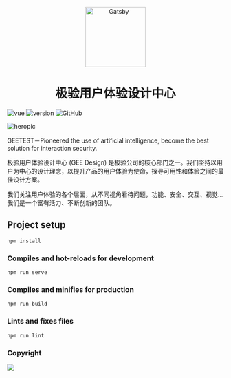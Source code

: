 <p align="center">
  <a href="https://next.gatsbyjs.org">
    <img alt="Gatsby" src="https://upload-images.jianshu.io/upload_images/1800196-81e2b39ca137a8ae.gif?imageMogr2/auto-orient/strip" width="140" />
  </a>
</p>
<h1 align="center">
  极验用户体验设计中心
</h1>


[![vue](https://img.shields.io/badge/vue--cli-3.0.3-brightgreen.svg)](https://github.com/vuejs/vue-cli)
![version](https://img.shields.io/badge/Version-1.0-blue.svg)
[![GitHub](https://img.shields.io/github/license/mashape/apistatus.svg)](https://github.com/yancymin/GEE-Design-official-website/blob/master/LICENSE)

![heropic](https://github.com/yancymin/GEE-Design-official-website/blob/master/src/assets/About/about1.png?raw=true)

GEETEST－Pioneered the use of artificial intelligence, become the best solution for interaction security.

极验用户体验设计中心 (GEE Design) 是极验公司的核心部门之一。我们坚持以用户为中心的设计理念，以提升产品的用户体验为使命，探寻可用性和体验之间的最佳设计方案。

我们关注用户体验的各个层面，从不同视角看待问题，功能、安全、交互、视觉... 我们是一个富有活力、不断创新的团队。

## Project setup
```
npm install
```

### Compiles and hot-reloads for development
```
npm run serve
```

### Compiles and minifies for production
```
npm run build
```

### Lints and fixes files
```
npm run lint
```

### Copyright
[![](https://i.creativecommons.org/l/by-nc-nd/3.0/88x31.png)](https://creativecommons.org/licenses/by-nc-nd/3.0/)
